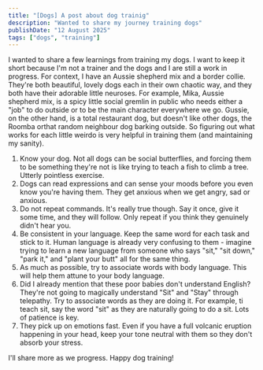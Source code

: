 ```yaml
---
title: "[Dogs] A post about dog trainig"
description: "Wanted to share my journey training dogs"
publishDate: "12 August 2025"
tags: ["dogs", "training"]
---
```


I wanted to share a few learnings from training my dogs. I want to keep it short because I'm not a trainer and the dogs and I are still a work in progress. For context, I have an Aussie shepherd mix and a border collie. They're both beautiful, lovely dogs each in their own chaotic way, and they both have their adorable little neuroses.
For example, Mika, Aussie shepherd mix, is a spicy little social gremlin in public who needs either a "job" to do outside or to be the main character everywhere we go. Gussie, on the other hand, is a total restaurant dog, but doesn't like other dogs, the Roomba orthat random neighbour dog barking outside.  So figuring out what works for each little weirdo is very helpful in training them (and maintaining my sanity).

1. Know your dog. Not all dogs can be social butterflies, and forcing them to be something they're not is like trying to teach a fish to climb a tree. Utterly pointless exercise.
2. Dogs can read expressions and can sense your moods before you even know you're having them. They get anxious when we get angry, sad or anxious. 
3. Do not repeat commands. It's really true though. Say it once, give it some time, and they will follow. Only repeat if you think they genuinely didn't hear you.
4. Be consistent in your language. Keep the same word for each task and stick to it. Human language is already very confusing to them - imagine trying to learn a new language from someone who says "sit," "sit down," "park it," and "plant your butt" all for the same thing.
5. As much as possible, try to associate words with body language. This will help them attune to your body language. 
6. Did I already mention that these poor babies don't understand English? They're not going to magically understand "Sit" and "Stay" through telepathy. Try to associate words as they are doing it. For example, ti teach sit, say the word "sit" as they are naturally going to do a sit. Lots of patience is key.
7. They pick up on emotions fast. Even if you have a full volcanic eruption happening in your head, keep your tone neutral with them so they don't absorb your stress. 

I'll share more as we progress. Happy dog training! 